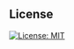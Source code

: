 
## License

[![License: MIT](https://img.shields.io/badge/License-MIT-yellow.svg)](https://opensource.org/licenses/MIT)
